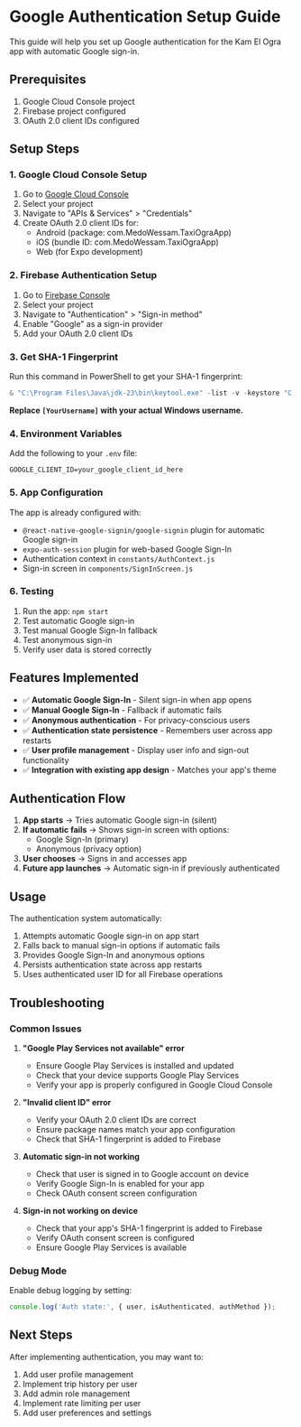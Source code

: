 # Google Authentication Setup Guide

This guide will help you set up Google authentication for the Kam El Ogra app with automatic Google sign-in.

## Prerequisites

1. Google Cloud Console project
2. Firebase project configured
3. OAuth 2.0 client IDs configured

## Setup Steps

### 1. Google Cloud Console Setup

1. Go to [Google Cloud Console](https://console.cloud.google.com/)
2. Select your project
3. Navigate to "APIs & Services" > "Credentials"
4. Create OAuth 2.0 client IDs for:
   - Android (package: com.MedoWessam.TaxiOgraApp)
   - iOS (bundle ID: com.MedoWessam.TaxiOgraApp)
   - Web (for Expo development)

### 2. Firebase Authentication Setup

1. Go to [Firebase Console](https://console.firebase.google.com/)
2. Select your project
3. Navigate to "Authentication" > "Sign-in method"
4. Enable "Google" as a sign-in provider
5. Add your OAuth 2.0 client IDs

### 3. Get SHA-1 Fingerprint

Run this command in PowerShell to get your SHA-1 fingerprint:

```powershell
& "C:\Program Files\Java\jdk-23\bin\keytool.exe" -list -v -keystore "C:\Users\[YourUsername]\.android\debug.keystore" -alias androiddebugkey -storepass android -keypass android
```

**Replace `[YourUsername]` with your actual Windows username.**

### 4. Environment Variables

Add the following to your `.env` file:

```env
GOOGLE_CLIENT_ID=your_google_client_id_here
```

### 5. App Configuration

The app is already configured with:
- `@react-native-google-signin/google-signin` plugin for automatic Google sign-in
- `expo-auth-session` plugin for web-based Google Sign-In
- Authentication context in `constants/AuthContext.js`
- Sign-in screen in `components/SignInScreen.js`

### 6. Testing

1. Run the app: `npm start`
2. Test automatic Google sign-in
3. Test manual Google Sign-In fallback
4. Test anonymous sign-in
5. Verify user data is stored correctly

## Features Implemented

- ✅ **Automatic Google Sign-In** - Silent sign-in when app opens
- ✅ **Manual Google Sign-In** - Fallback if automatic fails
- ✅ **Anonymous authentication** - For privacy-conscious users
- ✅ **Authentication state persistence** - Remembers user across app restarts
- ✅ **User profile management** - Display user info and sign-out functionality
- ✅ **Integration with existing app design** - Matches your app's theme

## Authentication Flow

1. **App starts** → Tries automatic Google sign-in (silent)
2. **If automatic fails** → Shows sign-in screen with options:
   - Google Sign-In (primary)
   - Anonymous (privacy option)
3. **User chooses** → Signs in and accesses app
4. **Future app launches** → Automatic sign-in if previously authenticated

## Usage

The authentication system automatically:
1. Attempts automatic Google sign-in on app start
2. Falls back to manual sign-in options if automatic fails
3. Provides Google Sign-In and anonymous options
4. Persists authentication state across app restarts
5. Uses authenticated user ID for all Firebase operations

## Troubleshooting

### Common Issues

1. **"Google Play Services not available" error**
   - Ensure Google Play Services is installed and updated
   - Check that your device supports Google Play Services
   - Verify your app is properly configured in Google Cloud Console

2. **"Invalid client ID" error**
   - Verify your OAuth 2.0 client IDs are correct
   - Ensure package names match your app configuration
   - Check that SHA-1 fingerprint is added to Firebase

3. **Automatic sign-in not working**
   - Check that user is signed in to Google account on device
   - Verify Google Sign-In is enabled for your app
   - Check OAuth consent screen configuration

4. **Sign-in not working on device**
   - Check that your app's SHA-1 fingerprint is added to Firebase
   - Verify OAuth consent screen is configured
   - Ensure Google Play Services is available

### Debug Mode

Enable debug logging by setting:
```javascript
console.log('Auth state:', { user, isAuthenticated, authMethod });
```

## Next Steps

After implementing authentication, you may want to:
1. Add user profile management
2. Implement trip history per user
3. Add admin role management
4. Implement rate limiting per user
5. Add user preferences and settings 